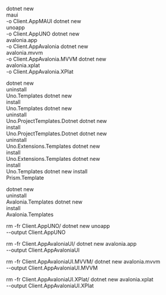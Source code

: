 


dotnet new \
    maui \
        -o Client.AppMAUI 
dotnet new \
    unoapp \
        -o Client.AppUNO
dotnet new \
    avalonia.app \
        -o Client.AppAvalonia 
dotnet new \
    avalonia.mvvm \
        -o Client.AppAvalonia.MVVM 
dotnet new \
    avalonia.xplat \
        -o Client.AppAvalonia.XPlat




dotnet new \
    uninstall \
        Uno.Templates
dotnet new \
    install \
        Uno.Templates
dotnet new \
    uninstall \
        Uno.ProjectTemplates.Dotnet
dotnet new \
    install \
        Uno.ProjectTemplates.Dotnet
dotnet new \
    uninstall \
        Uno.Extensions.Templates
dotnet new \
    install \
        Uno.Extensions.Templates
dotnet new \
    install \
        Uno.Templates
dotnet new install \
    Prism.Template
    

dotnet new \
    uninstall \
        Avalonia.Templates
dotnet new \
    install \
        Avalonia.Templates
    


rm -fr Client.AppUNO/
dotnet new unoapp \
    --output Client.AppUNO

rm -fr Client.AppAvaloniaUI/
dotnet new avalonia.app \
    --output Client.AppAvaloniaUI

rm -fr Client.AppAvaloniaUI.MVVM/
dotnet new avalonia.mvvm \
    --output Client.AppAvaloniaUI.MVVM

rm -fr Client.AppAvaloniaUI.XPlat/
dotnet new avalonia.xplat \
    --output Client.AppAvaloniaUI.XPlat

